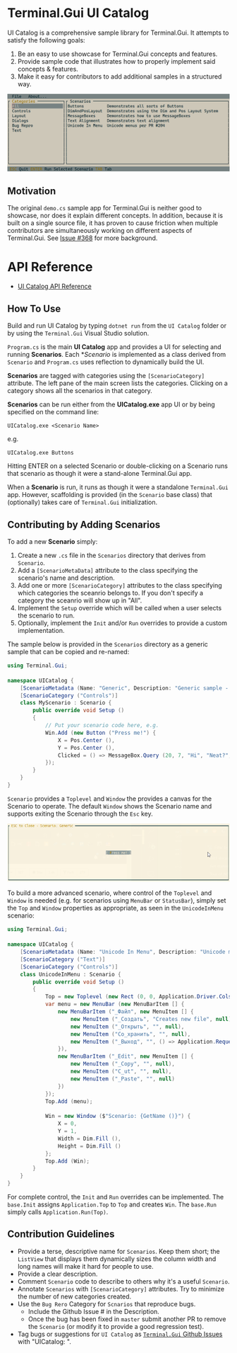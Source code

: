 # Terminal.Gui UI Catalog

UI Catalog is a comprehensive sample library for Terminal.Gui. It attempts to satisfy the following goals:

1. Be an easy to use showcase for Terminal.Gui concepts and features.
2. Provide sample code that illustrates how to properly implement said concepts & features.
3. Make it easy for contributors to add additional samples in a structured way.

![screenshot](screenshot.png)

## Motivation

The original `demo.cs` sample app for Terminal.Gui is neither good to showcase, nor does it explain different concepts. In addition, because it is built on a single source file, it has proven to cause friction when multiple contributors are simultaneously working on different aspects of Terminal.Gui. 
See [Issue #368](https://github.com/giu-cs/Terminal.Gui/issues/368) for more background.

# API Reference

* [UI Catalog API Reference](https://gui-cs.github.io/Terminal.Gui/api/UICatalog/UICatalog.html)

## How To Use

Build and run UI Catalog by typing `dotnet run` from the `UI Catalog` folder or by using the `Terminal.Gui` Visual Studio solution.

`Program.cs` is the main **UI Catalog** app and provides a UI for selecting and running **Scenarios**. Each **Scenario* is implemented as a class derived from `Scenario` and `Program.cs` uses reflection to dynamically build the UI.

**Scenarios** are tagged with categories using the `[ScenarioCategory]` attribute. The left pane of the main screen lists the categories. Clicking on a category shows all the scenarios in that category.

**Scenarios** can be run either from the **UICatalog.exe** app UI or by being specified on the command line:

```
UICatalog.exe <Scenario Name>
```

e.g.

```
UICatalog.exe Buttons
```

Hitting ENTER on a selected Scenario or double-clicking on a Scenario runs that scenario as though it were a stand-alone Terminal.Gui app.

When a **Scenario** is run, it runs as though it were a standalone `Terminal.Gui` app. However, scaffolding is provided (in the `Scenario` base class) that (optionally) takes care of `Terminal.Gui` initialization.

## Contributing by Adding Scenarios

To add a new **Scenario** simply:

1. Create a new `.cs` file in the `Scenarios` directory that derives from `Scenario`.
2. Add a `[ScenarioMetaData]` attribute to the class specifying the scenario's name and description.
3. Add one or more `[ScenarioCategory]` attributes to the class specifying which categories the sceanrio belongs to. If you don't specify a category the sceanrio will show up in "All".
4. Implement the `Setup` override which will be called when a user selects the scenario to run.
5. Optionally, implement the `Init` and/or `Run` overrides to provide a custom implementation.

The sample below is provided in the `Scenarios` directory as a generic sample that can be copied and re-named:

```csharp
using Terminal.Gui;

namespace UICatalog {
	[ScenarioMetadata (Name: "Generic", Description: "Generic sample - A template for creating new Scenarios")]
	[ScenarioCategory ("Controls")]
	class MyScenario : Scenario {
		public override void Setup ()
		{
			// Put your scenario code here, e.g.
			Win.Add (new Button ("Press me!") {
				X = Pos.Center (),
				Y = Pos.Center (),
				Clicked = () => MessageBox.Query (20, 7, "Hi", "Neat?", "Yes", "No")
			});
		}
	}
}
```

`Scenario` provides a `Toplevel` and `Window` the provides a canvas for the Scenario to operate. The default `Window` shows the Scenario name and supports exiting the Scenario through the `Esc` key. 

![screenshot](generic_screenshot.png)

To build a more advanced scenario, where control of the `Toplevel` and `Window` is needed (e.g. for scenarios using `MenuBar` or `StatusBar`), simply set the `Top` and `Window` properties as appropriate, as seen in the `UnicodeInMenu` scenario:

```csharp
using Terminal.Gui;

namespace UICatalog {
	[ScenarioMetadata (Name: "Unicode In Menu", Description: "Unicode menus per PR #204")]
	[ScenarioCategory ("Text")]
	[ScenarioCategory ("Controls")]
	class UnicodeInMenu : Scenario {
		public override void Setup ()
		{
			Top = new Toplevel (new Rect (0, 0, Application.Driver.Cols, Application.Driver.Rows));
			var menu = new MenuBar (new MenuBarItem [] {
				new MenuBarItem ("_Файл", new MenuItem [] {
					new MenuItem ("_Создать", "Creates new file", null),
					new MenuItem ("_Открыть", "", null),
					new MenuItem ("Со_хранить", "", null),
					new MenuItem ("_Выход", "", () => Application.RequestStop() )
				}),
				new MenuBarItem ("_Edit", new MenuItem [] {
					new MenuItem ("_Copy", "", null),
					new MenuItem ("C_ut", "", null),
					new MenuItem ("_Paste", "", null)
				})
			});
			Top.Add (menu);

			Win = new Window ($"Scenario: {GetName ()}") {
				X = 0,
				Y = 1,
				Width = Dim.Fill (),
				Height = Dim.Fill ()
			};
			Top.Add (Win);
		}
	}
}
```

For complete control, the `Init` and `Run` overrides can be implemented. The `base.Init` assigns `Application.Top` to `Top` and creates `Win`. The `base.Run` simply calls `Application.Run(Top)`.

## Contribution Guidelines

- Provide a terse, descriptive name for `Scenarios`. Keep them short; the `ListView` that displays them dynamically sizes the column width and long names will make it hard for people to use.
- Provide a clear description.
- Comment `Scenario` code to describe to others why it's a useful `Scenario`.
- Annotate `Scenarios` with `[ScenarioCategory]` attributes. Try to minimize the number of new categories created.
- Use the `Bug Rero` Category for `Scnarios` that reproduce bugs. 
	- Include the Github Issue # in the Description.
	- Once the bug has been fixed in `master` submit another PR to remove the `Scenario` (or modify it to provide a good regression test).
- Tag bugs or suggestions for `UI Catalog` as [`Terminal.Gui` Github Issues](https://github.com/gui-cs/Terminal.Gui/issues) with "UICatalog: ".